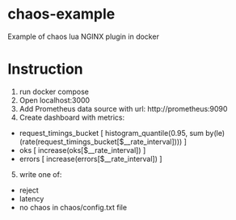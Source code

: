 # chaos-example
Example of chaos lua NGINX plugin in docker



# Instruction
1) run docker compose
2) Open localhost:3000
3) Add Prometheus data source with url: http://prometheus:9090
4) Create dashboard with metrics: 
- request_timings_bucket [ histogram_quantile(0.95, sum by(le) (rate(request_timings_bucket[$__rate_interval]))) ]
- oks [ increase(oks[$__rate_interval]) ]
- errors [ increase(errors[$__rate_interval]) ]
5) write one of:
  - reject
  - latency
  - no chaos
in chaos/config.txt file
